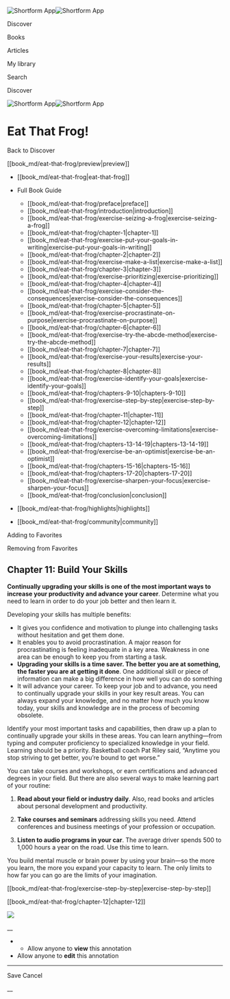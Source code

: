 ![Shortform App](/img/logo.36a2399e.svg)![Shortform App](/img/logo-dark.70c1b072.svg)

Discover

Books

Articles

My library

Search

Discover

![Shortform App](/img/logo.36a2399e.svg)![Shortform App](/img/logo-dark.70c1b072.svg)

# Eat That Frog!

Back to Discover

[[book_md/eat-that-frog/preview|preview]]

  * [[book_md/eat-that-frog|eat-that-frog]]
  * Full Book Guide

    * [[book_md/eat-that-frog/preface|preface]]
    * [[book_md/eat-that-frog/introduction|introduction]]
    * [[book_md/eat-that-frog/exercise-seizing-a-frog|exercise-seizing-a-frog]]
    * [[book_md/eat-that-frog/chapter-1|chapter-1]]
    * [[book_md/eat-that-frog/exercise-put-your-goals-in-writing|exercise-put-your-goals-in-writing]]
    * [[book_md/eat-that-frog/chapter-2|chapter-2]]
    * [[book_md/eat-that-frog/exercise-make-a-list|exercise-make-a-list]]
    * [[book_md/eat-that-frog/chapter-3|chapter-3]]
    * [[book_md/eat-that-frog/exercise-prioritizing|exercise-prioritizing]]
    * [[book_md/eat-that-frog/chapter-4|chapter-4]]
    * [[book_md/eat-that-frog/exercise-consider-the-consequences|exercise-consider-the-consequences]]
    * [[book_md/eat-that-frog/chapter-5|chapter-5]]
    * [[book_md/eat-that-frog/exercise-procrastinate-on-purpose|exercise-procrastinate-on-purpose]]
    * [[book_md/eat-that-frog/chapter-6|chapter-6]]
    * [[book_md/eat-that-frog/exercise-try-the-abcde-method|exercise-try-the-abcde-method]]
    * [[book_md/eat-that-frog/chapter-7|chapter-7]]
    * [[book_md/eat-that-frog/exercise-your-results|exercise-your-results]]
    * [[book_md/eat-that-frog/chapter-8|chapter-8]]
    * [[book_md/eat-that-frog/exercise-identify-your-goals|exercise-identify-your-goals]]
    * [[book_md/eat-that-frog/chapters-9-10|chapters-9-10]]
    * [[book_md/eat-that-frog/exercise-step-by-step|exercise-step-by-step]]
    * [[book_md/eat-that-frog/chapter-11|chapter-11]]
    * [[book_md/eat-that-frog/chapter-12|chapter-12]]
    * [[book_md/eat-that-frog/exercise-overcoming-limitations|exercise-overcoming-limitations]]
    * [[book_md/eat-that-frog/chapters-13-14-19|chapters-13-14-19]]
    * [[book_md/eat-that-frog/exercise-be-an-optimist|exercise-be-an-optimist]]
    * [[book_md/eat-that-frog/chapters-15-16|chapters-15-16]]
    * [[book_md/eat-that-frog/chapters-17-20|chapters-17-20]]
    * [[book_md/eat-that-frog/exercise-sharpen-your-focus|exercise-sharpen-your-focus]]
    * [[book_md/eat-that-frog/conclusion|conclusion]]
  * [[book_md/eat-that-frog/highlights|highlights]]
  * [[book_md/eat-that-frog/community|community]]



Adding to Favorites 

Removing from Favorites 

## Chapter 11: Build Your Skills

**Continually upgrading your skills is one of the most important ways to increase your productivity and advance your career**. Determine what you need to learn in order to do your job better and then learn it.

Developing your skills has multiple benefits:

  * It gives you confidence and motivation to plunge into challenging tasks without hesitation and get them done.
  * It enables you to avoid procrastination. A major reason for procrastinating is feeling inadequate in a key area. Weakness in one area can be enough to keep you from starting a task.
  * **Upgrading your skills is a time saver. The better you are at something, the faster you are at getting it done**. One additional skill or piece of information can make a big difference in how well you can do something
  * It will advance your career. To keep your job and to advance, you need to continually upgrade your skills in your key result areas. You can always expand your knowledge, and no matter how much you know today, your skills and knowledge are in the process of becoming obsolete.



Identify your most important tasks and capabilities, then draw up a plan to continually upgrade your skills in these areas. You can learn anything—from typing and computer proficiency to specialized knowledge in your field. Learning should be a priority. Basketball coach Pat Riley said, “Anytime you stop striving to get better, you’re bound to get worse.”

You can take courses and workshops, or earn certifications and advanced degrees in your field. But there are also several ways to make learning part of your routine:

1) **Read about your field or industry daily**. Also, read books and articles about personal development and productivity.

2) **Take courses and seminars** addressing skills you need. Attend conferences and business meetings of your profession or occupation.

3) **Listen to audio programs in your car**. The average driver spends 500 to 1,000 hours a year on the road. Use this time to learn.

You build mental muscle or brain power by using your brain—so the more you learn, the more you expand your capacity to learn. The only limits to how far you can go are the limits of your imagination.

[[book_md/eat-that-frog/exercise-step-by-step|exercise-step-by-step]]

[[book_md/eat-that-frog/chapter-12|chapter-12]]

![](https://bat.bing.com/action/0?ti=56018282&Ver=2&mid=3acde43f-28a5-4332-ae51-396d55028139&sid=49fff5b0636c11eeb9c611038afc8668&vid=4a005010636c11ee80c703d4c4a7acd5&vids=0&msclkid=N&pi=0&lg=en-US&sw=800&sh=600&sc=24&nwd=1&tl=Shortform%20%7C%20Book&p=https%3A%2F%2Fwww.shortform.com%2Fapp%2Fbook%2Feat-that-frog%2Fchapter-11&r=&lt=465&evt=pageLoad&sv=1&rn=402225)

__

  *   * Allow anyone to **view** this annotation
  * Allow anyone to **edit** this annotation



* * *

Save Cancel

__



